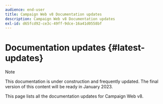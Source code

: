 ```yaml
---
audience: end-user
title: Campaign Web v8 Documentation updates
description: Campaign Web v8 Documentation updates
exl-id: d65fcd92-ce3c-49ff-9dce-16a41d0558bf
---
```

# Documentation updates {#latest-updates}

>[!NOTE]
>
>This documentation is under construction and frequently updated. The final version of this content will be ready in January 2023.

This page lists all the documentation updates for Campaign Web v8.
